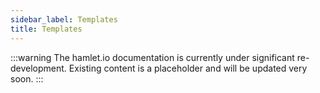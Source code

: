 ```yaml
---
sidebar_label: Templates
title: Templates
---
```

:::warning
The hamlet.io documentation is currently under significant re-development. Existing content is a placeholder and will be updated very soon.
:::
